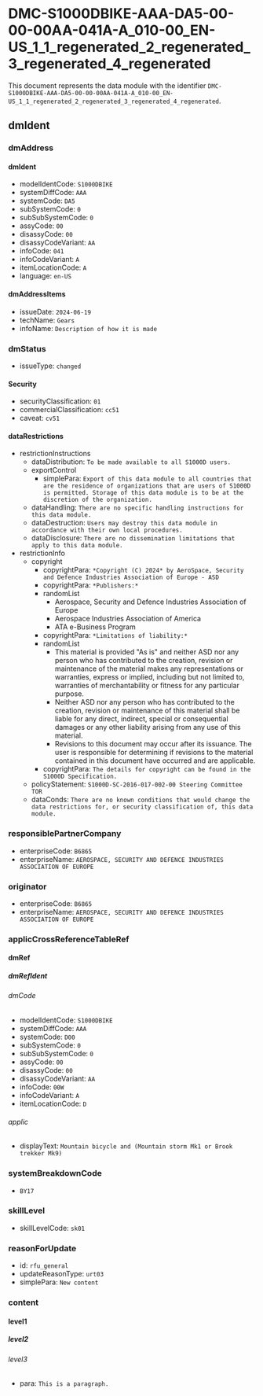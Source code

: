 # DMC-S1000DBIKE-AAA-DA5-00-00-00AA-041A-A_010-00_EN-US_1_1_regenerated_2_regenerated_3_regenerated_4_regenerated

This document represents the data module with the identifier `DMC-S1000DBIKE-AAA-DA5-00-00-00AA-041A-A_010-00_EN-US_1_1_regenerated_2_regenerated_3_regenerated_4_regenerated`.

## dmIdent

### dmAddress

#### dmIdent

*   modelIdentCode: `S1000DBIKE`
*   systemDiffCode: `AAA`
*   systemCode: `DA5`
*   subSystemCode: `0`
*   subSubSystemCode: `0`
*   assyCode: `00`
*   disassyCode: `00`
*   disassyCodeVariant: `AA`
*   infoCode: `041`
*   infoCodeVariant: `A`
*   itemLocationCode: `A`
*   language: `en-US`

#### dmAddressItems

*   issueDate: `2024-06-19`
*   techName: `Gears`
*   infoName: `Description of how it is made`

### dmStatus

*   issueType: `changed`

#### Security

*   securityClassification: `01`
*   commercialClassification: `cc51`
*   caveat: `cv51`

#### dataRestrictions

*   restrictionInstructions
    *   dataDistribution: `To be made available to all S1000D users.`
    *   exportControl
        *   simplePara: `Export of this data module to all countries that are the residence of organizations that are users of S1000D is permitted. Storage of this data module is to be at the discretion of the organization.`
    *   dataHandling: `There are no specific handling instructions for this data module.`
    *   dataDestruction: `Users may destroy this data module in accordance with their own local procedures.`
    *   dataDisclosure: `There are no dissemination limitations that apply to this data module.`
*   restrictionInfo
    *   copyright
        *   copyrightPara: `*Copyright (C) 2024* by AeroSpace, Security and Defence Industries Association of Europe - ASD`
        *   copyrightPara: `*Publishers:*`
        *   randomList
            *   Aerospace, Security and Defence Industries Association of Europe
            *   Aerospace Industries Association of America
            *   ATA e-Business Program
        *   copyrightPara: `*Limitations of liability:*`
        *   randomList
            *   This material is provided "As is" and neither ASD nor any person who has contributed to the creation, revision or maintenance of the material makes any representations or warranties, express or implied, including but not limited to, warranties of merchantability or fitness for any particular purpose.
            *   Neither ASD nor any person who has contributed to the creation, revision or maintenance of this material shall be liable for any direct, indirect, special or consequential damages or any other liability arising from any use of this material.
            *   Revisions to this document may occur after its issuance. The user is responsible for determining if revisions to the material contained in this document have occurred and are applicable.
        *   copyrightPara: `The details for copyright can be found in the S1000D Specification.`
    *   policyStatement: `S1000D-SC-2016-017-002-00 Steering Committee TOR`
    *   dataConds: `There are no known conditions that would change the data restrictions for, or security classification of, this data module.`

### responsiblePartnerCompany

*   enterpriseCode: `B6865`
*   enterpriseName: `AEROSPACE, SECURITY AND DEFENCE INDUSTRIES ASSOCIATION OF EUROPE`

### originator

*   enterpriseCode: `B6865`
*   enterpriseName: `AEROSPACE, SECURITY AND DEFENCE INDUSTRIES ASSOCIATION OF EUROPE`

### applicCrossReferenceTableRef

#### dmRef

##### dmRefIdent

###### dmCode

*   modelIdentCode: `S1000DBIKE`
*   systemDiffCode: `AAA`
*   systemCode: `D00`
*   subSystemCode: `0`
*   subSubSystemCode: `0`
*   assyCode: `00`
*   disassyCode: `00`
*   disassyCodeVariant: `AA`
*   infoCode: `00W`
*   infoCodeVariant: `A`
*   itemLocationCode: `D`

###### applic

*   displayText: `Mountain bicycle and (Mountain storm Mk1 or Brook trekker Mk9)`

### systemBreakdownCode

*   `BY17`

### skillLevel

*   skillLevelCode: `sk01`

### reasonForUpdate

*   id: `rfu_general`
*   updateReasonType: `urt03`
*   simplePara: `New content`

### content

#### level1

##### level2

###### level3

*   para: `This is a paragraph.`